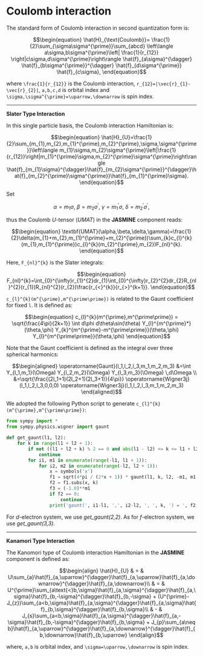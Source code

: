 # Coulomb interaction

The standard form of Coulomb interaction in second quantization form is:

```math
\begin{equation}
\hat{H}_{\text{Coulomb}}=
\frac{1}{2}\sum_{\sigma\sigma^{\prime}}\sum_{abcd}
\left\langle a\sigma,b\sigma^{\prime}\left|
\frac{1}{r_{12}}
\right|c\sigma,d\sigma^{\prime}\right\rangle
\hat{f}_{a\sigma}^{\dagger}
\hat{f}_{b\sigma^{\prime}}^{\dagger}
\hat{f}_{d\sigma^{\prime}}
\hat{f}_{c\sigma},
\end{equation}
```

where ``\frac{1}{r_{12}}`` is the Coulomb interaction, ``r_{12}=|\vec{r}_{1}-\vec{r}_{2}|``, ``a,b,c,d`` is orbital index and ``\sigma,\sigma^{\prime}=\uparrow,\downarrow`` is spin index.

---

**Slater Type Interaction**

In this single particle basis, the Coulomb interaction Hamiltonian is:

```math
\begin{equation}
\hat{H}_{U}=\frac{1}{2}\sum_{m_{1},m_{2},m_{1}^{\prime},m_{2}^{\prime},\sigma,\sigma^{\prime}}\left\langle m_{1}\sigma,m_{2}\sigma^{\prime}\left|\frac{1}{r_{12}}\right|m_{1}^{\prime}\sigma,m_{2}^{\prime}\sigma^{\prime}\right\rangle \hat{f}_{m_{1}\sigma}^{\dagger}\hat{f}_{m_{2}\sigma^{\prime}}^{\dagger}\hat{f}_{m_{2}^{\prime}\sigma^{\prime}}\hat{f}_{m_{1}^{\prime}\sigma}.
\end{equation}
```

Set

```math
\alpha=m_{1}\sigma,\ \beta=m_{2}\sigma^{\prime},\ \gamma=m_{1}^{\prime}\sigma,\ \delta=m_{2}^{\prime}\sigma^{\prime},
```

thus the Coulomb *U*-tensor (*UMAT*) in the **JASMINE** component reads:

```math
\begin{equation}
\textbf{UMAT}(\alpha,\beta,\delta,\gamma)=\frac{1}{2}\delta(m_{1}+m_{2},m_{1}^{\prime}+m_{2}^{\prime})\sum_{k}c_{l}^{k}(m_{1},m_{1}^{\prime})c_{l}^{k}(m_{2}^{\prime},m_{2})F_{nl}^{k}.
\end{equation}
```

Here, ``F_{nl}^{k}`` is the Slater integrals:

```math
\begin{equation}
F_{nl}^{k}=\int_{0}^{\infty}r_{1}^{2}dr_{1}\int_{0}^{\infty}r_{2}^{2}dr_{2}R_{nl}^{2}(r_{1})R_{nl}^{2}(r_{2})\frac{r_{<}^{k}}{r_{>}^{k+1}}.
\end{equation}
```

``c_{l}^{k}(m^{\prime},m^{\prime\prime})`` is related to the Gaunt coefficient for fixed ``l``. It is defined as:

```math
\begin{equation}
c_{l}^{k}(m^{\prime},m^{\prime\prime}) = 
\sqrt{\frac{4\pi}{2k+1}} 
\int d\phi d\theta\sin(\theta)
Y_{l}^{m^{\prime}*}(\theta,\phi)
Y_{k}^{m^{\prime}-m^{\prime\prime}}(\theta,\phi)
Y_{l}^{m^{\prime\prime}}(\theta,\phi)
\end{equation}
```

Note that the Gaunt coefficient is defined as the integral over three spherical harmonics:

```math
\begin{aligned}
\operatorname{Gaunt}(l_1,l_2,l_3,m_1,m_2,m_3)
&=\int Y_{l_1,m_1}(\Omega)
       Y_{l_2,m_2}(\Omega)
       Y_{l_3,m_3}(\Omega) \,d\Omega \\
&=\sqrt{\frac{(2l_1+1)(2l_2+1)(2l_3+1)}{4\pi}}
      \operatorname{Wigner3j}(l_1,l_2,l_3,0,0,0)
      \operatorname{Wigner3j}(l_1,l_2,l_3,m_1,m_2,m_3)
\end{aligned}
```

We adopted the following Python script to generate ``c_{l}^{k}(m^{\prime},m^{\prime\prime})``:

```python
from sympy import *
from sympy.physics.wigner import gaunt

def get_gaunt(l1, l2):
    for k in range(l1 + l2 + 1):
        if not ((l1 + l2 + k) % 2 == 0 and abs(l1 - l2) <= k <= l1 + l2):
            continue
        for i1, m1 in enumerate(range(-l1, l1 + 1)):
            for i2, m2 in enumerate(range(-l2, l2 + 1)):
                x = symbols('x')
                f1 = sqrt(4*pi / (2*x + 1)) * gaunt(l1, k, l2, -m1, m1 - m2, m2)
                f2 = f1.subs(x, k)
                f3 = (-1.0)**m1
                if f2 == 0:
                    continue
                print('gaunt(', i1-l1, ',', i2-l2, ', ', k, ') = ', f2, '* (', f3, ')')

```

For $d$-electron system, we use *get_gaunt(2,2)*. As for $f$-electron system, we use *get_gaunt(3,3)*.

---

**Kanamori Type Interaction**

The Kanomori type of Coulomb interaction Hamiltonian in the **JASMINE** component is defined as:

```math
\begin{align}
\hat{H}_{U} & = & U\sum_{a}\hat{f}_{a,\uparrow}^{\dagger}\hat{f}_{a,\uparrow}\hat{f}_{a,\downarrow}^{\dagger}\hat{f}_{a,\downarrow}\\
 & = & U^{\prime}\sum_{a\text{<}b,\sigma}\hat{f}_{a,\sigma}^{\dagger}\hat{f}_{a,\sigma}\hat{f}_{b,-\sigma}^{\dagger}\hat{f}_{b,-\sigma}
  + (U^{\prime}-J_{z})\sum_{a<b,\sigma}\hat{f}_{a,\sigma}^{\dagger}\hat{f}_{a,\sigma}\hat{f}_{b,\sigma}^{\dagger}\hat{f}_{b,\sigma}\\
 & - & J_{s}\sum_{a<b,\sigma}\hat{f}_{a,\sigma}^{\dagger}\hat{f}_{a,-\sigma}\hat{f}_{b,-\sigma}^{\dagger}\hat{f}_{b,\sigma}
  +  J_{p}\sum_{a\neq b}\hat{f}_{a,\uparrow}^{\dagger}\hat{f}_{a,\downarrow}^{\dagger}\hat{f}_{b,\downarrow}\hat{f}_{b,\uparrow}
\end{align}
```
where, ``a,b`` is orbital index, and ``\sigma=\uparrow,\downarrow`` is spin index.
